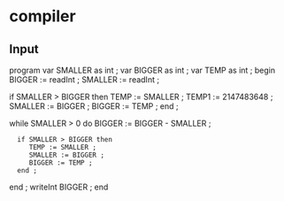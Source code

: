 # compiler

Input
-----


program
   var SMALLER as int ;
   var BIGGER as int ;
   var TEMP as int ;
begin
   BIGGER := readInt ;
   SMALLER := readInt ;

   if SMALLER > BIGGER then
      TEMP := SMALLER ;
      TEMP1 := 2147483648 ;
      SMALLER := BIGGER ;
      BIGGER := TEMP ;
   end ;

   while SMALLER > 0 do
      BIGGER := BIGGER - SMALLER ;

      if SMALLER > BIGGER then
         TEMP := SMALLER ;
         SMALLER := BIGGER ;
         BIGGER := TEMP ;
      end ;
   end ;
   writeInt BIGGER ;
end
